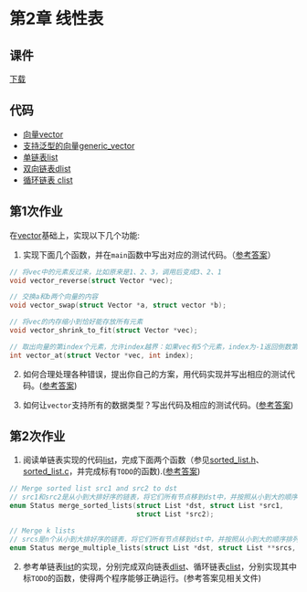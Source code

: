# 第2章 线性表

## 课件

[下载](https://github.com/hanjianwei/datastructure/raw/master/chap2/chap2.ppt)

## 代码

- [向量vector](./vector)
- [支持泛型的向量generic_vector](./generic_vector)
- [单链表list](./list)
- [双向链表dlist](./dlist)
- [循环链表 clist](./clist)

## 第1次作业

在[vector](https://github.com/hanjianwei/datastructure/tree/e8193613dd5466ee75a47ea19ac992f8fa560e1d/chap2/vector)基础上，实现以下几个功能:

1. 实现下面几个函数，并在`main`函数中写出对应的测试代码。（[参考答案](https://github.com/hanjianwei/datastructure/tree/master/chap2/vector/vector.c#L139-L163)）

~~~ c
// 将vec中的元素反过来，比如原来是1、2、3，调用后变成3、2、1
void vector_reverse(struct Vector *vec);

// 交换a和b两个向量的内容
void vector_swap(struct Vector *a, struct vector *b);

// 将vec的内存缩小到恰好能存放所有元素
void vector_shrink_to_fit(struct Vector *vec);

// 取出向量的第index个元素，允许index越界：如果vec有5个元素，index为-1返回倒数第一个，index为5返回第一个，即越界时从向量另一边开始数
int vector_at(struct Vector *vec, int index);
~~~

2. 如何合理处理各种错误，提出你自己的方案，用代码实现并写出相应的测试代码。([参考答案](https://github.com/hanjianwei/datastructure/tree/master/chap2/vector))

3. 如何让`vector`支持所有的数据类型？写出代码及相应的测试代码。([参考答案](https://github.com/hanjianwei/datastructure/tree/master/chap2/generic_vector))

## 第2次作业

1. 阅读单链表实现的代码[list](./list/)，完成下面两个函数（参见[sorted_list.h](./list/sorted_list.h)、[sorted_list.c](./list/sorted_list.c)，并完成标有`TODO`的函数).([参考答案](./list/sorted_list.c))
~~~ c
// Merge sorted list src1 and src2 to dst
// src1和src2是从小到大排好序的链表，将它们所有节点移到dst中，并按照从小到大的顺序排列
enum Status merge_sorted_lists(struct List *dst, struct List *src1,
                               struct List *src2);

// Merge k lists
// srcs是n个从小到大排好序的链表，将它们所有节点移到dst中，并按照从小到大的顺序排列
enum Status merge_multiple_lists(struct List *dst, struct List **srcs, int n);
~~~
2. 参考单链表[list](./list/)的实现，分别完成双向链表[dlist](./dlist)、循环链表[clist](./clist)，分别实现其中标`TODO`的函数，使得两个程序能够正确运行。(参考答案见相关文件)
